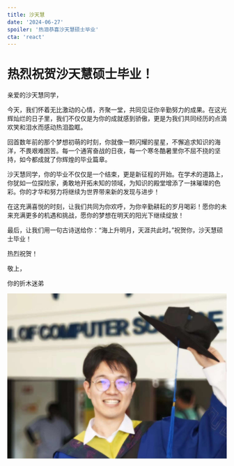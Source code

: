 ```yaml
---
title: 沙天慧
date: '2024-06-27'
spoiler: '热泪恭喜沙天慧硕士毕业'
cta: 'react'
---
```


# 热烈祝贺沙天慧硕士毕业！

亲爱的沙天慧同学，

今天，我们怀着无比激动的心情，齐聚一堂，共同见证你辛勤努力的成果。在这光辉灿烂的日子里，我们不仅仅是为你的成就感到骄傲，更是为我们共同经历的点滴欢笑和泪水而感动热泪盈眶。

回首数年前的那个梦想初萌的时刻，你就像一颗闪耀的星星，不懈追求知识的海洋，不畏艰难困苦。每一个通宵奋战的日夜，每一个寒冬酷暑里你不屈不挠的坚持，如今都成就了你辉煌的毕业篇章。

沙天慧同学，你的毕业不仅仅是一个结束，更是新征程的开始。在学术的道路上，你犹如一位探险家，勇敢地开拓未知的领域，为知识的殿堂增添了一抹璀璨的色彩。你的才华和努力将继续为世界带来新的发现与进步！

在这充满喜悦的时刻，让我们共同为你欢呼，为你辛勤耕耘的岁月喝彩！愿你的未来充满更多的机遇和挑战，愿你的梦想在明天的阳光下继续绽放！

最后，让我们用一句古诗送给你：“海上升明月，天涯共此时。”祝贺你，沙天慧硕士毕业！

热烈祝贺！

敬上，

你的折木迷弟

![Diagram of stale interval closure](./image.png)
